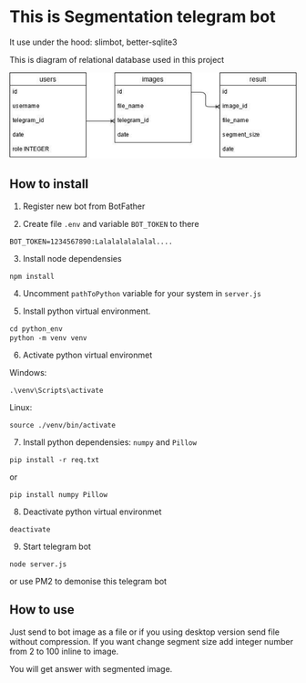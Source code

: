 # This is Segmentation telegram bot

It use under the hood: slimbot, better-sqlite3

This is diagram of relational database used in this project

![Diagram](Diagram.jpg)

## How to install

1. Register new bot from BotFather

2. Create file `.env` and variable `BOT_TOKEN` to there

```
BOT_TOKEN=1234567890:Lalalalalalalal....
```

3. Install node dependensies

```
npm install
```

4. Uncomment `pathToPython` variable for your system in `server.js`

5. Install python virtual environment. 

```
cd python_env
python -m venv venv
```

6. Activate python virtual environmet

Windows:
```
.\venv\Scripts\activate
```
Linux:
```
source ./venv/bin/activate
```

7. Install python dependensies: `numpy` and `Pillow`

```
pip install -r req.txt
```

or

```
pip install numpy Pillow
```

8. Deactivate python virtual environmet

```
deactivate
```

9. Start telegram bot

```
node server.js
```
or use PM2 to demonise this telegram bot


## How to use

Just send to bot image as a file or if you using desktop version send file without compression. If you want change segment size add integer number from 2 to 100 inline to image.

You will get answer with segmented image.